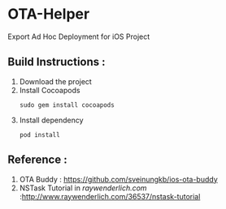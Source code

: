 # OTA-Helper
Export Ad Hoc Deployment for iOS Project

Build Instructions : 
---
 1. Download the project
 2. Install Cocoapods
	<pre><code>sudo gem install cocoapods
	</code></pre>
 3. Install dependency
 	<pre><code>pod install
	</code></pre>
	

Reference : 
---

 1. OTA Buddy : https://github.com/sveinungkb/ios-ota-buddy
 2. NSTask Tutorial in *raywenderlich.com* :http://www.raywenderlich.com/36537/nstask-tutorial
